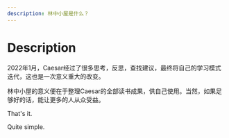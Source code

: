 ```yaml
---
description: 林中小屋是什么？
---
```


# Description

2022年1月，Caesar经过了很多思考，反思，查找建议，最终将自己的学习模式迭代，这也是一次意义重大的改变。

林中小屋的意义便在于整理Caesar的全部读书成果，供自己使用。当然，如果足够好的话，能让更多的人从众受益。

That's it.&#x20;

Quite simple.
